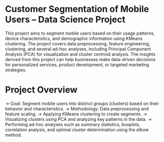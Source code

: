# Customer Segmentation of Mobile Users – Data Science Project
This project aims to segment mobile users based on their usage patterns, device characteristics, and demographic information using KMeans clustering. The project covers data preprocessing, feature engineering, clustering, and several ad-hoc analyses, including Principal Component Analysis (PCA) for visualization and cluster centroid analysis. The insights derived from this project can help businesses make data-driven decisions for personalized services, product development, or targeted marketing strategies.

# Project Overview
-> Goal: Segment mobile users into distinct groups (clusters) based on their behavior and characteristics.
-> Methodology:
   Data preprocessing and feature scaling.
-> Applying KMeans clustering to create segments.
-> Visualizing clusters using PCA and analyzing key patterns in the data.
->  Performing ad-hoc analyses such as summary statistics, boxplots, correlation analysis, and optimal cluster determination using the elbow method.
